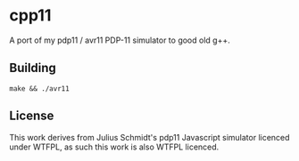cpp11
=====

A port of my pdp11 / avr11 PDP-11 simulator to good old g++.

Building
--------

    make && ./avr11

License
-------

This work derives from Julius Schmidt's pdp11 Javascript simulator licenced under WTFPL, as such this work is also WTFPL licenced.

